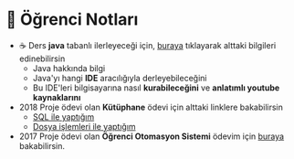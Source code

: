 # 📕 Öğrenci Notları

- ☕ Ders **java** tabanlı ilerleyeceği için, [buraya][Java - yemreak.com] tıklayarak alttaki bilgileri edinebilirsin
  - Java hakkında bilgi 
  - Java'yı hangi **IDE** aracılığıyla derleyebileceğini
  - Bu IDE'leri bilgisayarına nasıl **kurabileceğini** ve **anlatımlı youtube kaynaklarını**
- 2018 Proje ödevi olan **Kütüphane** ödevi için alttaki linklere bakabilirsin
  - [SQL ile yaptığım](https://github.com/yedhrab/JavaProjects/tree/master/NetBeans-Projects/Bookcase-SQL)
  - [Dosya işlemleri ile yaptığım](https://github.com/yedhrab/JavaProjects/tree/master/NetBeans-Projects/Bookcase-FileOp)
- 2017 Proje ödevi olan **Öğrenci Otomasyon Sistemi** ödevim için [buraya][Öğrenci Otomasyon Sistemi] bakabilirsin.

[Java - yemreak.com]: https://wiki.yemreak.com/programlama-notlari/java
[Öğrenci Otomasyon Sistemi]: https://github.com/yedhrab/JavaProjects/tree/master/NetBeans-Projects/OgrenciOtomasyonu
